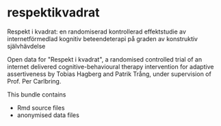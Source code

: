 # respektikvadrat
Respekt i kvadrat: en randomiserad kontrollerad effektstudie av internetförmedlad kognitiv beteendeterapi på graden av konstruktiv självhävdelse

Open data for "Respekt i kvadrat", a randomised controlled trial of an internet delivered cognitive-behavioural therapy intervention for adaptive assertiveness by Tobias Hagberg and Patrik Trång, under supervision of Prof. Per Carlbring.

This bundle contains
- Rmd source files
- anonymised data files
